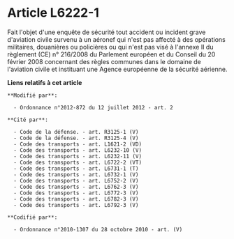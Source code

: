 # Article L6222-1

Fait l'objet d'une enquête de sécurité tout accident ou incident grave d'aviation civile survenu à un aéronef qui n'est pas
affecté à des opérations militaires, douanières ou policières ou qui n'est pas visé à l'annexe II du règlement (CE) n°
216/2008 du Parlement européen et du Conseil du 20 février 2008 concernant des règles communes dans le domaine de l'aviation
civile et instituant une Agence européenne de la sécurité aérienne.

**Liens relatifs à cet article**

	**Modifié par**:

	  - Ordonnance n°2012-872 du 12 juillet 2012 - art. 2

	**Cité par**:

	  - Code de la défense. - art. R3125-1 (V)
	  - Code de la défense. - art. R3125-4 (V)
	  - Code des transports - art. L1621-2 (VD)
	  - Code des transports - art. L6232-10 (V)
	  - Code des transports - art. L6232-11 (V)
	  - Code des transports - art. L6722-2 (VT)
	  - Code des transports - art. L6731-1 (T)
	  - Code des transports - art. L6732-1 (V)
	  - Code des transports - art. L6752-2 (V)
	  - Code des transports - art. L6762-3 (V)
	  - Code des transports - art. L6772-3 (V)
	  - Code des transports - art. L6782-3 (V)
	  - Code des transports - art. L6792-3 (V)

	**Codifié par**:

	  - Ordonnance n°2010-1307 du 28 octobre 2010 - art. (V)
